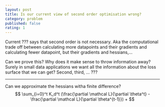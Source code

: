 ```yaml
---
layout: post
title: Is our current view of second order optimisation wrong?
category: problem
published: false
rating: 1
---
```


Current ??? says that second order is not necessary. Aka the computational trade off between calculating more datapoints and their gradients and calculating fewer datapoint, but their gradients and hessians,...

Can we prove this? Why does it make sense to throw information away? Surely in small data applications we want all the information about the loss surface that we can get? Second, third, ... ???

***
Can we approximate the hessians witha finite difference?
$$
\sum_{i=0}^t K_d^t (\frac{\partial \mathcal L}{\partial \theta^t} -\frac{\partial \mathcal L}{\partial \theta^{t-1}}) +
$$
